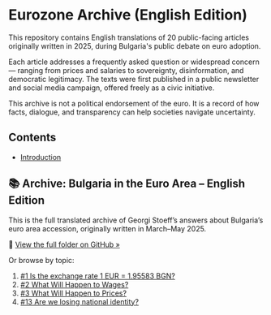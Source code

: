 # Eurozone Archive (English Edition)

This repository contains English translations of 20 public-facing articles originally written in 2025, during Bulgaria's public debate on euro adoption.

Each article addresses a frequently asked question or widespread concern — ranging from prices and salaries to sovereignty, disinformation, and democratic legitimacy. The texts were first published in a public newsletter and social media campaign, offered freely as a civic initiative.

This archive is not a political endorsement of the euro. It is a record of how facts, dialogue, and transparency can help societies navigate uncertainty.

## Contents

- [Introduction](intro.md)

## 📚 Archive: Bulgaria in the Euro Area – English Edition

This is the full translated archive of Georgi Stoeff’s answers about Bulgaria’s euro area accession, originally written in March–May 2025.

📂 [View the full folder on GitHub »](https://github.com/georgistoeff/Bulgaria-in-eurozone/tree/main/archive-en/Bulgaria%20in%20the%20euro%20area%20full%20archive%20of%20Georgi%20S)

Or browse by topic:

1. [#1 Is the exchange rate 1 EUR = 1.95583 BGN?](archive-en/Bulgaria%20in%20the%20euro%20area%20full%20archive%20of%20Georgi%20S/%231%20Is%20the%20exchange%20rate%201%20EUR%20%3D%201%2095583%20BGN%2020832d1bcfdb80d1867be4ba7893400a.md)
2. [#2 What Will Happen to Wages?](archive-en/Bulgaria%20in%20the%20euro%20area%20full%20archive%20of%20Georgi%20S/%232%20What%20Will%20Happen%20to%20Wages%2020832d1bcfdb80afb429c05626136f71.md)
3. [#3 What Will Happen to Prices?](archive-en/Bulgaria%20in%20the%20euro%20area%20full%20archive%20of%20Georgi%20S/%233%20What%20Will%20Happen%20to%20Prices%2020832d1bcfdb8050892ad70847824e21.md)
4. [#13 Are we losing national identity?](archive-en/Bulgaria%20in%20the%20euro%20area%20full%20archive%20of%20Georgi%20S/%2313%20Are%20we%20losing%20national%20identity%2020832d1bcfdb80749f55c80f74c3ff17.md)

<!-- Add more entries as needed -->



